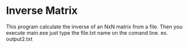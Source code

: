 # Inverse Matrix
This program calculate the inverse of an NxN matrix from a file.
Then you execute main.exe just type the file.txt name on the comand line.
es. output2.txt
